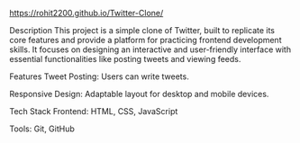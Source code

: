 https://rohit2200.github.io/Twitter-Clone/

Description
This project is a simple clone of Twitter, built to replicate its core features and provide a platform for practicing frontend development skills. It focuses on designing an interactive and user-friendly interface with essential functionalities like posting tweets and viewing feeds.

Features
Tweet Posting: Users can write  tweets.

Responsive Design: Adaptable layout for desktop and mobile devices.

Tech Stack
Frontend: HTML, CSS, JavaScript

Tools: Git, GitHub

